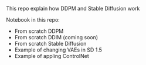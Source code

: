 This repo explain how DDPM and Stable Diffusion work

Notebook in this repo:

* From scratch DDPM
* From scratch DDIM (coming soon)
* From scratch Stable Diffusion
* Example of changing VAEs in SD 1.5
* Example of appling ControlNet